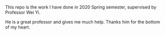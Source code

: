 This repo is the work I have done in 2020 Spring semester, supervised by Professor Wei Yi.

He is a great professor and gives me much help. Thanks him for the bottom of my heart.
